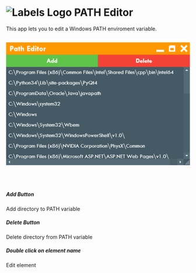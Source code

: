 # <img src="PATH Editor/PathLogo.ico" alt="Labels Logo" Height="30"/> PATH Editor
This app lets you to edit a Windows PATH enviroment variable.
##
<p align="center">
	<img src="screen_shoot.png" alt="path editor programm screenshoot" /><br /><br />
</p>
<br />
<h5>Add Button</h5> Add directory to PATH variable
<h5>Delete Button</h5> Delete directory from PATH variable
<h5>Double click on element name</h5> Edit element
